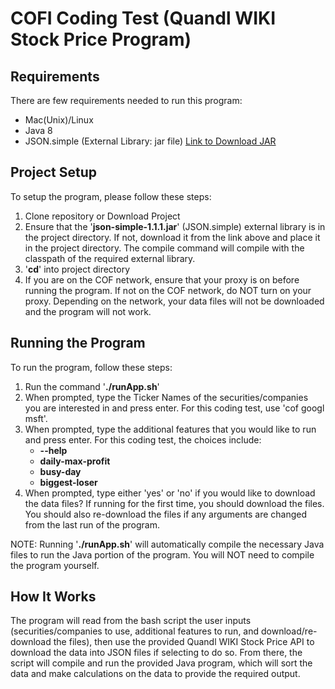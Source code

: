 # COFI Coding Test (Quandl WIKI Stock Price Program)

## Requirements
There are few requirements needed to run this program:

* Mac(Unix)/Linux
* Java 8
* JSON.simple (External Library: jar file) [Link to Download JAR](https://mvnrepository.com/artifact/com.googlecode.json-simple/json-simple/1.1.1)

## Project Setup
To setup the program, please follow these steps:

1. Clone repository or Download Project
2. Ensure that the '**json-simple-1.1.1.jar**' (JSON.simple) external library is in the project directory. If not, download it from the link above and place it in the project directory. The compile command will compile with the classpath of the required external library.
3. '**cd**' into project directory
4. If you are on the COF network, ensure that your proxy is on before running the program. If not on the COF network, do NOT turn on your proxy. Depending on the network, your data files will not be downloaded and the program will not work. 

## Running the Program
To run the program, follow these steps:
 
1. Run the command '**./runApp.sh**'
2. When prompted, type the Ticker Names of the securities/companies you are interested in and press enter. For this coding test, use 'cof googl msft'.
3. When prompted, type the additional features that you would like to run and press enter. For this coding test, the choices include:
   * **--help**
   * **daily-max-profit**
   * **busy-day**
   * **biggest-loser**
4. When prompted, type either 'yes' or 'no' if you would like to download the data files? If running for the first time, you should download the files. You should also re-download the files if any arguments are changed from the last run of the program.
   
NOTE: Running '**./runApp.sh**' will automatically compile the necessary Java files to run the Java portion of the program. You will NOT need to compile the program yourself.
   
## How It Works
The program will read from the bash script the user inputs (securities/companies to use, additional features to run, and download/re-download the files), then use the provided Quandl WIKI Stock Price API to download the data into JSON files if selecting to do so. From there, the script will compile and run the provided Java program, which will sort the data and make calculations on the data to provide the required output. 
